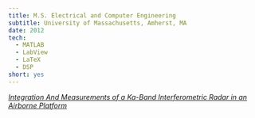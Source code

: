 ```yaml
---
title: M.S. Electrical and Computer Engineering
subtitle: University of Massachusetts, Amherst, MA
date: 2012
tech:
  - MATLAB
  - LabView
  - LaTeX
  - DSP
short: yes
---
```


_[Integration And Measurements of a Ka-Band Interferometric Radar in an Airborne Platform](https://scholarworks.umass.edu/theses/1011/)_
